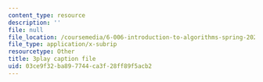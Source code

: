 ```yaml
---
content_type: resource
description: ''
file: null
file_location: /coursemedia/6-006-introduction-to-algorithms-spring-2020/03ce9f32ba897744ca3f28ff89f5acb2_l_A-ig1n8CM.srt
file_type: application/x-subrip
resourcetype: Other
title: 3play caption file
uid: 03ce9f32-ba89-7744-ca3f-28ff89f5acb2
---
```

